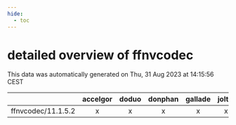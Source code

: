 ```yaml
---
hide:
  - toc
---
```


detailed overview of ffnvcodec
==============================


This data was automatically generated on Thu, 31 Aug 2023 at 14:15:56 CEST  

| |accelgor|doduo|donphan|gallade|joltik|skitty|swalot|victini|
| :---: | :---: | :---: | :---: | :---: | :---: | :---: | :---: | :---: |
|ffnvcodec/11.1.5.2|x|x|x|x|x|x|x|x|
